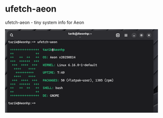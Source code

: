 # ufetch-aeon
ufetch-aeon - tiny system info for Aeon

![ufetch](https://github.com/t4rik/ufetch-aeon/blob/main/Screenshot.png?raw=true)
